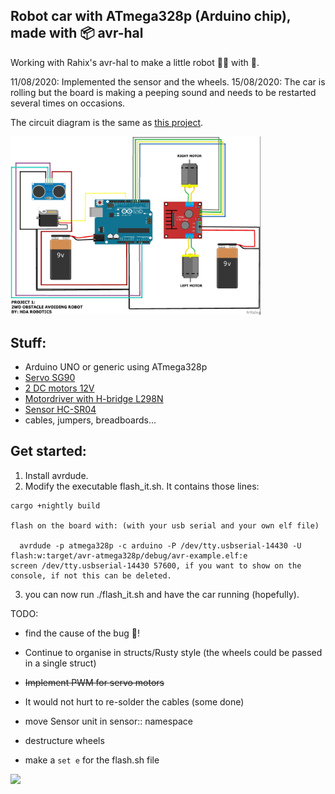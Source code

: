 ## Robot car with ATmega328p (Arduino chip), made with :package: avr-hal

Working with Rahix's avr-hal to make a little robot :car:🐯 with 📡.

11/08/2020:
Implemented the sensor and the wheels.
15/08/2020:
The car is rolling but the board is making a peeping sound and needs to be restarted
several times on occasions.

The circuit diagram is the same as [this project](https://create.arduino.cc/projecthub/hda-robotics/project-1-2wd-obstacle-avoiding-robot-390ef8).
<div>
<img src="circuit_diagram.jpg" width="400" />
  </div>

## Stuff:

- Arduino UNO or generic using ATmega328p
- [Servo SG90](https://components101.com/servo-motor-basics-pinout-datasheet)
- [2 DC motors 12V](http://robotechshop.com/shop/robotics/motors/dc-motors/yellow-gearbox-motor/?v=f78a77f631d2)
- [Motordriver with H-bridge L298N](https://howtomechatronics.com/tutorials/arduino/arduino-dc-motor-control-tutorial-l298n-pwm-h-bridge/)
- [Sensor HC-SR04](https://www.amazon.co.uk/dp/B07TKVPPHF/ref=as_li_ss_tl?_encoding=UTF8&psc=1&linkCode=sl1&tag=howtomuk-21&linkId=8faa13eaeab406a33ae606e005699aaf&language=en_GB)
- cables, jumpers, breadboards...

## Get started:

1. Install avrdude.
2. Modify the executable flash_it.sh. It contains those lines:
```
cargo +nightly build

flash on the board with: (with your usb serial and your own elf file)

  avrdude -p atmega328p -c arduino -P /dev/tty.usbserial-14430 -U flash:w:target/avr-atmega328p/debug/avr-example.elf:e
screen /dev/tty.usbserial-14430 57600, if you want to show on the console, if not this can be deleted.
```
3. you can now run ./flash_it.sh and have the car running (hopefully).

TODO:

- find the cause of the bug 🐛!

- Continue to organise in structs/Rusty style (the wheels could be passed in a single struct)

- ~~Implement PWM for servo motors~~

- It would not hurt to re-solder the cables (some done)

- move Sensor unit in sensor:: namespace

- destructure wheels

- make a `set e` for the flash.sh file

<img src="here_comes_tiger_3.gif" width="400" />
